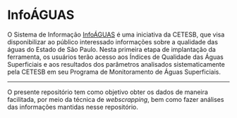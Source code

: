 # InfoÁGUAS

O Sistema de Informação [InfoÁGUAS](https://sistemainfoaguas.cetesb.sp.gov.br/) é uma iniciativa da CETESB, que visa disponibilizar ao público interessado informações sobre a qualidade das águas do Estado de São Paulo. Nesta primeira etapa de implantação da ferramenta, os usuários terão acesso aos Índices de Qualidade das Águas Superficiais e aos resultados dos parâmetros analisados sistematicamente pela CETESB em seu Programa de Monitoramento de Águas Superficiais.

---

O presente repositório tem como objetivo obter os dados de maneira facilitada, por meio da técnica de *webscrapping*, bem como fazer análises das informações mantidas nesse repositório.
